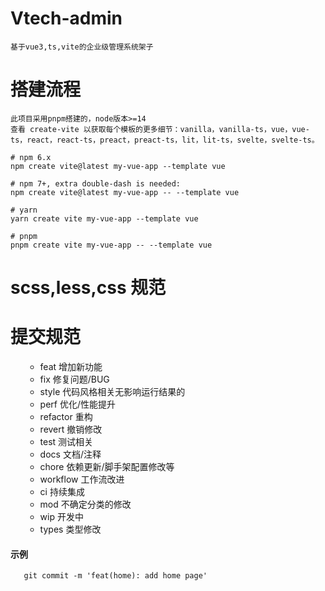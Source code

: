 # Vtech-admin
    基于vue3,ts,vite的企业级管理系统架子

# 搭建流程
    此项目采用pnpm搭建的，node版本>=14
    查看 create-vite 以获取每个模板的更多细节：vanilla，vanilla-ts，vue，vue-ts，react，react-ts，preact，preact-ts，lit，lit-ts，svelte，svelte-ts。

```shell
# npm 6.x
npm create vite@latest my-vue-app --template vue

# npm 7+, extra double-dash is needed:
npm create vite@latest my-vue-app -- --template vue

# yarn
yarn create vite my-vue-app --template vue

# pnpm
pnpm create vite my-vue-app -- --template vue
 ```

#  scss,less,css 规范


# 提交规范

<ul>
    <ul>
      <li>feat 增加新功能</li>
      <li>fix 修复问题/BUG</li>
      <li>style 代码风格相关无影响运行结果的</li>
      <li>perf 优化/性能提升</li>
      <li>refactor 重构</li>
      <li>revert 撤销修改</li>
      <li>test 测试相关</li>
      <li>docs 文档/注释</li>
      <li>chore 依赖更新/脚手架配置修改等</li>
      <li>workflow 工作流改进</li>
      <li>ci 持续集成</li>
      <li>mod 不确定分类的修改</li>
      <li>wip 开发中</li>
      <li>types 类型修改</li>
    </ul>
</ul>

#### 示例
 ```shell
    git commit -m 'feat(home): add home page'
 ```











